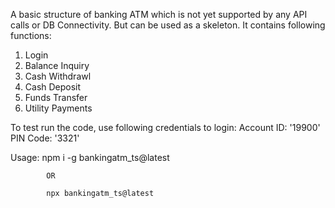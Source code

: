A basic structure of banking ATM which is not yet supported by any API calls or DB Connectivity.
But can be used as a skeleton. It contains following functions:
1. Login
2. Balance Inquiry
3. Cash Withdrawl
4. Cash Deposit
5. Funds Transfer
6. Utility Payments

To test run the code, use following credentials to login:
Account ID: '19900'
PIN Code: '3321'

Usage: 
            npm i -g bankingatm_ts@latest

            OR
            
            npx bankingatm_ts@latest
